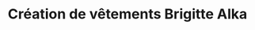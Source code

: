 ---
title: "Création de vêtements Brigitte Alka"
url: /le-mans/creation-de-vetements-brigitte-alka/
shop: vêtements
---